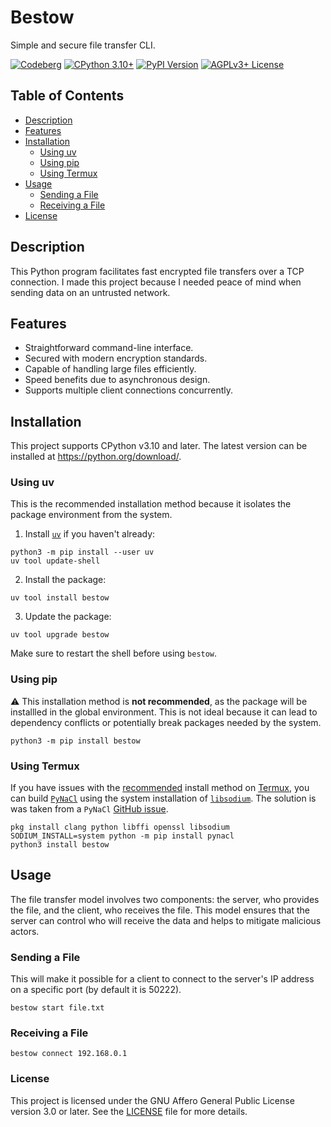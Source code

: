 # Bestow

Simple and secure file transfer CLI.

[![Codeberg](https://img.shields.io/badge/Repository-Codeberg-blue?logo=codeberg&labelColor=white&style=plastic)](https://codeberg.org/ViteByte/bestow/)
[![CPython 3.10+](https://img.shields.io/badge/CPython-3.10_|_3.11_|_3.12_|_3.13-blue?style=plastic)](https://www.python.org/downloads/)
[![PyPI Version](https://img.shields.io/pypi/v/bestow?label=PyPI&color=blue&style=plastic)](https://pypi.org/project/bestow)
[![AGPLv3+ License](https://img.shields.io/pypi/l/bestow?label=License&color=blue&style=plastic)](https://codeberg.org/ViteByte/bestow/raw/branch/main/LICENSE)

## Table of Contents

- [Description](#description)
- [Features](#features)
- [Installation](#installation)
  - [Using uv](#using-uv)
  - [Using pip](#using-pip)
  - [Using Termux](#using-termux)
- [Usage](#usage)
    - [Sending a File](#sending-a-file)
    - [Receiving a File](#receiving-a-file)
- [License](#license)

## Description

This Python program facilitates fast encrypted file transfers over a TCP
connection. I made this project because I needed peace of mind when
sending data on an untrusted network.

## Features

- Straightforward command-line interface.
- Secured with modern encryption standards.
- Capable of handling large files efficiently.
- Speed benefits due to asynchronous design.
- Supports multiple client connections concurrently.

## Installation

This project supports CPython v3.10 and later. The latest version can be
installed at <https://python.org/download/>.

### Using uv

This is the recommended installation method because it isolates the
package environment from the system.

1. Install [`uv`](https://pypi.org/project/uv) if you haven't already:

```shell
python3 -m pip install --user uv
uv tool update-shell
```

2. Install the package:

```
uv tool install bestow
```

3. Update the package:

```
uv tool upgrade bestow
```

Make sure to restart the shell before using `bestow`.


### Using pip

:warning: This installation method is **not recommended**, as the
package will be installled in the global environment. This is not ideal
because it can lead to dependency conflicts or potentially break
packages needed by the system.

```
python3 -m pip install bestow
```

### Using Termux

If you have issues with the [recommended](#using-uv) install method
on [Termux](https://termux.dev/), you can build
[`PyNaCl`](https://pypi.org/project/pynacl/)
using the system installation of
[`libsodium`](https://doc.libsodium.org/).
The solution is was taken from a `PyNaCl`
[GitHub issue](https://github.com/pyca/pynacl/issues/483#issuecomment-608049721).

```shell
pkg install clang python libffi openssl libsodium
SODIUM_INSTALL=system python -m pip install pynacl
python3 install bestow
```

## Usage

The file transfer model involves two components: the server, who
provides the file, and the client, who receives the file. This model
ensures that the server can control who will receive the data and helps
to mitigate malicious actors.

### Sending a File

This will make it possible for a client to connect to the server's IP
address on a specific port (by default it is 50222).

```
bestow start file.txt
```

### Receiving a File

```
bestow connect 192.168.0.1
```

### License

This project is licensed under the GNU Affero General Public License
version 3.0 or later. See the
[LICENSE](https://codeberg.org/ViteByte/bestow/raw/branch/main/LICENSE)
file for more details.
